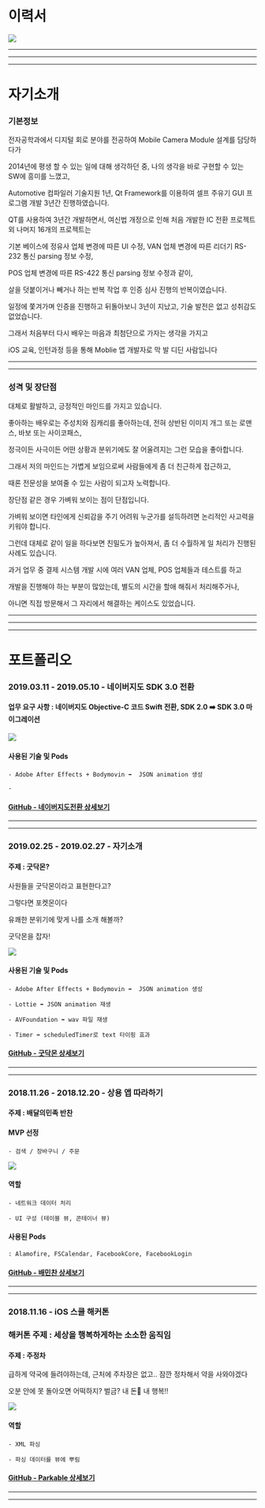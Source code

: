 # 이력서

![](/etc/update190526.png)

---

---

---

# 자기소개

### 기본정보

전자공학과에서 디지털 회로 분야를 전공하여 Mobile Camera Module 설계를 담당하다가 

2014년에 평생 할 수 있는 일에 대해 생각하던 중, 나의 생각을 바로 구현할 수 있는 SW에 흥미를 느꼈고,

Automotive 컴파일러 기술지원 1년, Qt Framework를 이용하여 셀프 주유기 GUI 프로그램 개발 3년간 진행하였습니다.

QT를 사용하여 3년간 개발하면서, 여신법 개정으로 인해 처음 개발한 IC 전환 프로젝트 외 나머지 16개의 프로젝트는

기본 베이스에 정유사 업체 변경에 따른 UI 수정, VAN 업체 변경에 따른 리더기 RS-232 통신 parsing 정보 수정,

POS 업체 변경에 따른 RS-422 통신 parsing 정보 수정과 같이, 

살을 덧붙이거나 빼거나 하는 반복 작업 후 인증 심사 진행의 반복이였습니다.

일정에 쫓겨가며 인증을 진행하고 뒤돌아보니 3년이 지났고, 기술 발전은 없고 성취감도 없었습니다.

그래서 처음부터 다시 배우는 마음과 최첨단으로 가자는 생각을 가지고 

iOS 교육, 인턴과정 등을 통해 Moblie 앱 개발자로 막 발 디딘 사람입니다

---

---

### 성격 및 장단점

대체로 활발하고, 긍정적인 마인드를 가지고 있습니다.

좋아하는 배우로는 주성치와 짐캐리를 좋아하는데, 전혀 상반된 이미지 개그 또는 로맨스, 바보 또는 사이코패스, 

정극이든 사극이든 어떤 상황과 분위기에도 잘 어울려지는 그런 모습을 좋아합니다.

그래서 저의 마인드는 가볍게 보임으로써 사람들에게 좀 더 친근하게 접근하고,

때론 전문성을 보여줄 수 있는 사람이 되고자 노력합니다.

장단점 같은 경우 가벼워 보이는 점이 단점입니다. 

가벼워 보이면 타인에게 신뢰감을 주기 어려워 누군가를 설득하려면 논리적인 사고력을 키워야 합니다.

그런데 대체로 같이 일을 하다보면 친밀도가 높아져서, 좀 더 수월하게 일 처리가 진행된 사례도 있습니다. 

과거 업무 중 결제 시스템 개발 시에 여러 VAN 업체, POS 업체들과 테스트를 하고 

개발을 진행해야 하는 부분이 많았는데, 별도의 시간을 할애 해줘서 처리해주거나, 

아니면 직접 방문해서 그 자리에서 해결하는 케이스도 있었습니다.

---

---

---

# 포트폴리오

### 2019.03.11 - 2019.05.10 - 네이버지도 SDK 3.0 전환

#### 업무 요구 사항 : 네이버지도 Objective-C 코드 Swift 전환, SDK 2.0 ➡️ SDK 3.0 마이그레이션

![](/etc/Portfolio_naver.gif)

#### 사용된 기술 및 Pods

    - Adobe After Effects + Bodymovin ➡️  JSON animation 생성

    -  

#### [GitHub - 네이버지도전환 상세보기](https://github.com/qbbang/goodocIntern)

---

---

### 2019.02.25 - 2019.02.27 - 자기소개

#### 주제 : 굿닥몬?

사원들을 굿닥몬이라고 표현한다고?

그렇다면 포켓몬이다

유쾌한 분위기에 맞게 나를 소개 해볼까? 

굿닥몬을 잡자!

![](/etc/Portfolio_Goodocmon.gif)

#### 사용된 기술 및 Pods

    - Adobe After Effects + Bodymovin ➡️  JSON animation 생성

    - Lottie ➡️ JSON animation 재생

    - AVFoundation ➡️ wav 파일 재생

    - Timer ➡️ scheduledTimer로 text 타이핑 효과

#### [GitHub - 굿닥몬 상세보기](https://github.com/qbbang/goodocmon)

---

---

### 2018.11.26 - 2018.12.20 - 상용 앱 따라하기

#### 주제 : 배달의민족 반찬 

#### MVP 선정

    - 검색 / 장바구니 / 주문

![](/etc/Portfolio_bae.gif)

#### 역할 

    - 네트워크 데이터 처리
    
    - UI 구성 (테이블 뷰, 콘테이너 뷰)
    
#### 사용된 Pods 

    : Alamofire, FSCalendar, FacebookCore, FacebookLogin

#### [GitHub - 배민찬 상세보기](https://github.com/ElegantSiblings/iOS)

---

---

### 2018.11.16 - iOS 스쿨 해커톤

### 해커톤 주제 : 세상을 행복하게하는 소소한 움직임

#### 주제 : 주정차 

급하게 약국에 들려야하는데, 근처에 주차장은 없고.. 잠깐 정차해서 약을 사와야겠다

오분 안에 못 돌아오면 어떡하지? 벌금? 내 돈💸 내 행복!!

![](/etc/Portfolio_Parkable.gif)

#### 역할 

    - XML 파싱
    
    - 파싱 데이터를 뷰에 뿌림

#### [GitHub - Parkable 상세보기](https://github.com/LeeKimTeam/hackathon)

---

---
